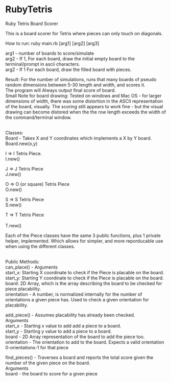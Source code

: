 # RubyTetris
Ruby Tetris Board Scorer

This is a board scorer for Tetris where pieces can only touch on diagonals.

How to run:
  ruby main.rb [arg1] [arg2] [arg3]<br>
  
  arg1 - number of boards to score/simulate <br>
  arg2 - If 1, For each board, draw the initial empty board to the terminal/prompt in ascii characters.<br>
  arg2 - If 1  For each board, draw the filled board with pieces.<br>

Result:
  For the number of simulations, runs that many boards of pseudo random dimensions between 5-30 length and width, and scores it.<br>
  The program will Always output final score of board.<br>
  Small Note for board drawing: Tested on windows and Mac OS - for larger dimensions of width, there was some distortion in the ASCII
  representation of the board, visually. The scoring still appears to work fine - but the visual drawing can become distored when the
  the row length exceeds the width of the command/terminal window.<br><br>

Classes:<br>
  Board - Takes X and Y coordinates which implements a X by Y board.<br>
    Board.new(x,y)<br>
  
  I => I Tetris Piece.<br>
    I.new()<br>
    
  J => J Tetris Piece<br>
    J.new()<br>
    
  O => O (or square) Tetris Piece<br>
    O.new()<br>
    
  S => S Tetris Piece<br>
    S.new()<br>
    
  T => T Tetris Piece <br><br>
    T.new()<br>
    
Each of the Piece classes have the same 3 public functions, plus 1 private helper, implemented. Which allows for simpler, and more reporducable use when using the  different classes.<br><br>

Public Methods:<br>
can_place() - Arguments<br>
  start_x: Starting X coordinate to check if the Piece is placable on the board.<br>
  start_y: Starting Y coordinate to check if the Piece is placable on the board.<br>
  board: 2D Array, which is the array describing the board to be checked for piece placability.<br>
  orientation - A number, is normalized internally for the number of orientations a given piece has. Used to check a given orientation   for placability.<br>
  
  
add_piece() - Assumes placability has already been checked.<br>
  Arguments<br>
  start_x - Starting x value to add add a piece to a board.<br>
  start_y - Starting y value to add a piece to a board.<br>
  board -   2D Array representation of the board to add the piece too.<br>
  orientation - The orientation to add to the board. Expects a valid orientation 0-orientations-1 for that piece<br>
  
  find_pieces() - Traverses a board and reports the total score given the number of the given piece on the board.<br>
    Arguments<br>
    board - the board to score for a given piece
